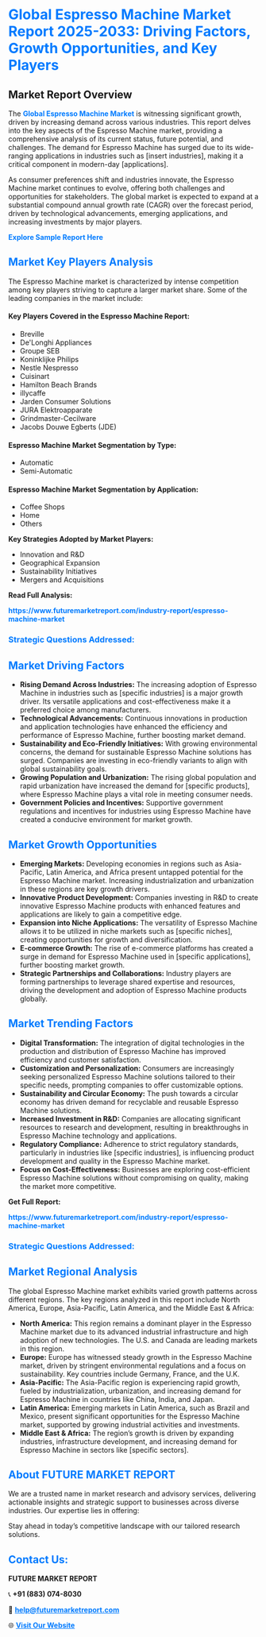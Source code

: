<h1 style="color: #007BFF;">Global Espresso Machine Market Report 2025-2033: Driving Factors, Growth Opportunities, and Key Players</h1>

<section id="overview">
<h2>Market Report Overview</h2>
<p>The <a href="https://www.futuremarketreport.com/industry-report/espresso-machine-market" style="color: #007BFF; text-decoration: none;"><strong>Global Espresso Machine Market</strong></a> is witnessing significant growth, driven by increasing demand across various industries. This report delves into the key aspects of the Espresso Machine market, providing a comprehensive analysis of its current status, future potential, and challenges. The demand for Espresso Machine has surged due to its wide-ranging applications in industries such as [insert industries], making it a critical component in modern-day [applications].</p>
<p>As consumer preferences shift and industries innovate, the Espresso Machine market continues to evolve, offering both challenges and opportunities for stakeholders. The global market is expected to expand at a substantial compound annual growth rate (CAGR) over the forecast period, driven by technological advancements, emerging applications, and increasing investments by major players.</p>
</section>

<section id="overview">
<p><a href="https://www.futuremarketreport.com/request-sample/reportId=103911" style="color: #007BFF; text-decoration: none;"><strong>Explore Sample Report Here</strong></a></p>
</section>

<section id="key-players">
<h2 style="color: #007BFF;">Market Key Players Analysis</h2>
<p>The Espresso Machine market is characterized by intense competition among key players striving to capture a larger market share. Some of the leading companies in the market include:</p>
<h4>Key Players Covered in the Espresso Machine Report:</h4>
<ul><li>Breville</li><li>De&#039;Longhi Appliances</li><li>Groupe SEB</li><li>Koninklijke Philips</li><li>Nestle Nespresso</li><li>Cuisinart</li><li>Hamilton Beach Brands</li><li>illycaffe</li><li>Jarden Consumer Solutions</li><li>JURA Elektroapparate</li><li>Grindmaster-Cecilware</li><li>Jacobs Douwe Egberts (JDE)</li></ul>
<h4>Espresso Machine Market Segmentation by Type:</h4>
<ul><li>Automatic</li><li>Semi-Automatic</li></ul>

<h4>Espresso Machine Market Segmentation by Application:</h4>
<ul><li>Coffee Shops</li><li>Home</li><li>Others</li></ul>
<p><strong>Key Strategies Adopted by Market Players:</strong></p>
<ul>
<li>Innovation and R&D</li>
<li>Geographical Expansion</li>
<li>Sustainability Initiatives</li>
<li>Mergers and Acquisitions</li>
</ul>
</section>

<section>
<p><strong>Read Full Analysis: </strong></p><a href="https://www.futuremarketreport.com/industry-report/espresso-machine-market" style="color: #007BFF; text-decoration: none;"><strong>https://www.futuremarketreport.com/industry-report/espresso-machine-market</strong></a>
<h3 style="color: #007BFF;">Strategic Questions Addressed:</h3>
</section>

<section id="driving-factors">
<h2 style="color: #007BFF;">Market Driving Factors</h2>
<ul>
<li><strong>Rising Demand Across Industries:</strong> The increasing adoption of Espresso Machine in industries such as [specific industries] is a major growth driver. Its versatile applications and cost-effectiveness make it a preferred choice among manufacturers.</li>
<li><strong>Technological Advancements:</strong> Continuous innovations in production and application technologies have enhanced the efficiency and performance of Espresso Machine, further boosting market demand.</li>
<li><strong>Sustainability and Eco-Friendly Initiatives:</strong> With growing environmental concerns, the demand for sustainable Espresso Machine solutions has surged. Companies are investing in eco-friendly variants to align with global sustainability goals.</li>
<li><strong>Growing Population and Urbanization:</strong> The rising global population and rapid urbanization have increased the demand for [specific products], where Espresso Machine plays a vital role in meeting consumer needs.</li>
<li><strong>Government Policies and Incentives:</strong> Supportive government regulations and incentives for industries using Espresso Machine have created a conducive environment for market growth.</li>
</ul>
</section>

<section id="growth-opportunities">
<h2 style="color: #007BFF;">Market Growth Opportunities</h2>
<ul>
<li><strong>Emerging Markets:</strong> Developing economies in regions such as Asia-Pacific, Latin America, and Africa present untapped potential for the Espresso Machine market. Increasing industrialization and urbanization in these regions are key growth drivers.</li>
<li><strong>Innovative Product Development:</strong> Companies investing in R&D to create innovative Espresso Machine products with enhanced features and applications are likely to gain a competitive edge.</li>
<li><strong>Expansion into Niche Applications:</strong> The versatility of Espresso Machine allows it to be utilized in niche markets such as [specific niches], creating opportunities for growth and diversification.</li>
<li><strong>E-commerce Growth:</strong> The rise of e-commerce platforms has created a surge in demand for Espresso Machine used in [specific applications], further boosting market growth.</li>
<li><strong>Strategic Partnerships and Collaborations:</strong> Industry players are forming partnerships to leverage shared expertise and resources, driving the development and adoption of Espresso Machine products globally.</li>
</ul>
</section>

<section id="trending-factors">
<h2 style="color: #007BFF;">Market Trending Factors</h2>
<ul>
<li><strong>Digital Transformation:</strong> The integration of digital technologies in the production and distribution of Espresso Machine has improved efficiency and customer satisfaction.</li>
<li><strong>Customization and Personalization:</strong> Consumers are increasingly seeking personalized Espresso Machine solutions tailored to their specific needs, prompting companies to offer customizable options.</li>
<li><strong>Sustainability and Circular Economy:</strong> The push towards a circular economy has driven demand for recyclable and reusable Espresso Machine solutions.</li>
<li><strong>Increased Investment in R&D:</strong> Companies are allocating significant resources to research and development, resulting in breakthroughs in Espresso Machine technology and applications.</li>
<li><strong>Regulatory Compliance:</strong> Adherence to strict regulatory standards, particularly in industries like [specific industries], is influencing product development and quality in the Espresso Machine market.</li>
<li><strong>Focus on Cost-Effectiveness:</strong> Businesses are exploring cost-efficient Espresso Machine solutions without compromising on quality, making the market more competitive.</li>
</ul>
</section>

<section>
<p><strong>Get Full Report: </strong></p><a href="https://www.futuremarketreport.com/industry-report/espresso-machine-market" style="color: #007BFF; text-decoration: none;"><strong>https://www.futuremarketreport.com/industry-report/espresso-machine-market</strong></a>
<h3 style="color: #007BFF;">Strategic Questions Addressed:</h3>
</section>


<section id="regional-analysis">
<h2 style="color: #007BFF;">Market Regional Analysis</h2>
<p>The global Espresso Machine market exhibits varied growth patterns across different regions. The key regions analyzed in this report include North America, Europe, Asia-Pacific, Latin America, and the Middle East & Africa:</p>
<ul>
<li><strong>North America:</strong> This region remains a dominant player in the Espresso Machine market due to its advanced industrial infrastructure and high adoption of new technologies. The U.S. and Canada are leading markets in this region.</li>
<li><strong>Europe:</strong> Europe has witnessed steady growth in the Espresso Machine market, driven by stringent environmental regulations and a focus on sustainability. Key countries include Germany, France, and the U.K.</li>
<li><strong>Asia-Pacific:</strong> The Asia-Pacific region is experiencing rapid growth, fueled by industrialization, urbanization, and increasing demand for Espresso Machine in countries like China, India, and Japan.</li>
<li><strong>Latin America:</strong> Emerging markets in Latin America, such as Brazil and Mexico, present significant opportunities for the Espresso Machine market, supported by growing industrial activities and investments.</li>
<li><strong>Middle East & Africa:</strong> The region’s growth is driven by expanding industries, infrastructure development, and increasing demand for Espresso Machine in sectors like [specific sectors].</li>
</ul>
</section>

<footer>
<h2 style="color: #007BFF;">About FUTURE MARKET REPORT</h2>
<p>We are a trusted name in market research and advisory services, delivering actionable insights and strategic support to businesses across diverse industries. Our expertise lies in offering:</p>

<p>Stay ahead in today’s competitive landscape with our tailored research solutions.</p>

<h2 style="color: #007BFF;">Contact Us:</h2>
<p><strong>FUTURE MARKET REPORT</strong></p>
<p>📞 <strong>+91 (883) 074-8030</strong></p>
<p>📧 <strong><a href="mailto:help@futuremarketreport.com" style="color: #007BFF;">help@futuremarketreport.com</a></strong></p>
<p>🌐 <strong><a href="https://www.futuremarketreport.com/" style="color: #007BFF;">Visit Our Website</a></strong></p>
</footer>